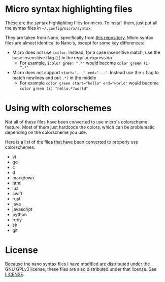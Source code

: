 # Micro syntax highlighting files

These are the syntax highlighting files for micro. To install them, just
put all the syntax files in `~/.config/micro/syntax`.

They are taken from Nano, specifically from [this repository](https://github.com/scopatz/nanorc).
Micro syntax files are almost identical to Nano's, except for some key differences:

* Micro does not use `icolor`. Instead, for a case insensitive match, use the case insensitive flag (`i`) in the regular expression
    * For example, `icolor green ".*"` would become `color green (i) ".*"`
* Micro does not support `start="..." end="..."`. Instead use the `s` flag to match newlines and put `.*?` in the middle
    * For example `color green start="hello" end="world"` would become `color green (s) "hello.*?world"`

# Using with colorschemes

Not all of these files have been converted to use micro's colorscheme feature. Most of them just hardcode the colors, which
can be problematic depending on the colorscheme you use.

Here is a list of the files that have been converted to properly use colorschemes:

* vi
* go
* c
* d
* markdown
* html
* lua
* swift
* rust
* java
* javascript
* python
* ruby
* sh
* git

# License

Because the nano syntax files I have modified are distributed under the GNU GPLv3 license, these files are also distributed
under that license. See [LICENSE](LICENSE).
